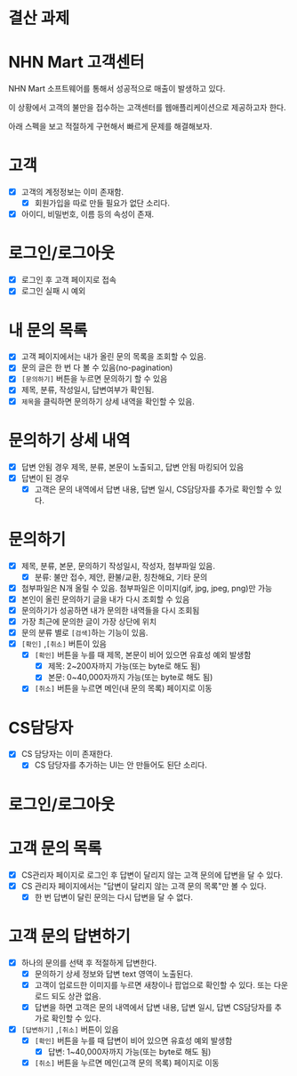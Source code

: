 # **결산 과제**

# NHN Mart 고객센터

NHN Mart 소프트웨어를 통해서 성공적으로 매출이 발생하고 있다.

이 상황에서 고객의 불만을 접수하는 고객센터를 웹애플리케이션으로 제공하고자 한다.

아래 스펙을 보고 적절하게 구현해서 빠르게 문제를 해결해보자.

# 고객

- [x]  고객의 계정정보는 이미 존재함.
    - [x]  회원가입을 따로 만들 필요가 없단 소리다.
- [x]  아이디, 비밀번호, 이름 등의 속성이 존재.

# 로그인/로그아웃

- [x]  로그인 후 고객 페이지로 접속
- [x]  로그인 실패 시 예외

# 내 문의 목록

- [x]  고객 페이지에서는 내가 올린 문의 목록을 조회할 수 있음.
- [x]  문의 글은 한 번 다 볼 수 있음(no-pagination)
- [x]  `[문의하기]` 버튼을 누르면 문의하기 할 수 있음
- [x]  제목, 분류, 작성일시, 답변여부가 확인됨.
- [x]  `제목`을 클릭하면 문의하기 상세 내역을 확인할 수 있음.

# 문의하기 상세 내역

- [x]  답변 안됨 경우 제목, 분류, 본문이 노출되고, 답변 안됨 마킹되어 있음
- [x]  답변이 된 경우
    - [x]  고객은 문의 내역에서 답변 내용, 답변 일시, CS담당자를 추가로 확인할 수 있다.

# 문의하기

- [x]  제목, 분류, 본문, 문의하기 작성일시, 작성자, 첨부파일 있음.
    - [x]  분류: 불만 접수, 제안, 환불/교환, 칭찬해요, 기타 문의
- [x]  첨부파일은 N개 올릴 수 있음. 첨부파일은 이미지(gif, jpg, jpeg, png)만 가능
- [x]  본인이 올린 문의하기 글을 내가 다시 조회할 수 있음
- [x]  문의하기가 성공하면 내가 문의한 내역들을 다시 조회됨
- [x]  가장 최근에 문의한 글이 가장 상단에 위치
- [x]  문의 분류 별로 `[검색]`하는 기능이 있음.
- [x]  `[확인]` ,`[취소]` 버튼이 있음
    - [x]  `[확인]` 버튼을 누를 때 제목, 본문이 비어 있으면 유효성 예외 발생함
        - [x]  제목: 2~200자까지 가능(또는 byte로 해도 됨)
        - [x]  본문: 0~40,000자까지 가능(또는 byte로 해도 됨)
    - [x]  `[취소]` 버튼을 누르면 메인(내 문의 목록) 페이지로 이동

# CS담당자

- [x]  CS 담당자는 이미 존재한다.
    - [x]  CS 담당자를 추가하는 UI는 안 만들어도 된단 소리다.

# 로그인/로그아웃

# 고객 문의 목록

- [x]  CS관리자 페이지로 로그인 후 답변이 달리지 않는 고객 문의에 답변을 달 수 있다.
- [x]  CS 관리자 페이지에서는 "답변이 달리지 않는 고객 문의 목록"만 볼 수 있다.
    - [x]  한 번 답변이 달린 문의는 다시 답변을 달 수 없다.

# 고객 문의 답변하기

- [x]  하나의 문의를 선택 후 적절하게 답변한다.
    - [x]  문의하기 상세 정보와 답변 text 영역이 노출된다.
    - [x]  고객이 업로드한 이미지를 누르면 새창이나 팝업으로 확인할 수 있다. 또는 다운로드 되도 상관 없음.
    - [x]  답변을 하면 고객은 문의 내역에서 답변 내용, 답변 일시, 답변 CS담당자를 추가로 확인할 수 있다.
- [x]  `[답변하기]` ,`[취소]` 버튼이 있음
    - [x]  `[확인]` 버튼을 누를 때 답변이 비어 있으면 유효성 예외 발생함
        - [x]  답변: 1~40,000자까지 가능(또는 byte로 해도 됨)
    - [x]  `[취소]` 버튼을 누르면 메인(고객 문의 목록) 페이지로 이동